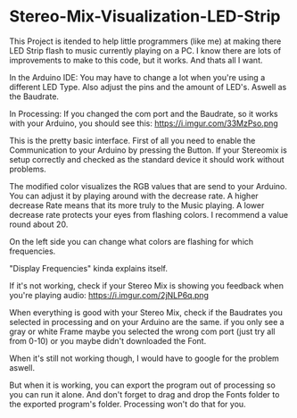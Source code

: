 # Stereo-Mix-Visualization-LED-Strip

This Project is itended to help little programmers (like me) at making there LED Strip flash to music currently playing on a PC. I know there are lots of improvements to make to this code, but it works. And thats all I want.

In the Arduino IDE:
You may have to change a lot when you're using a different LED Type.
Also adjust the pins and the amount of LED's. Aswell as the Baudrate.

In Processing:
If you changed the com port and the Baudrate, so it works with your Arduino, you should see this:
https://i.imgur.com/33MzPso.png

This is the pretty basic interface. First of all you need to enable the Communication to your Arduino by pressing the Button.
If your Stereomix is setup correctly and checked as the standard device it should work without problems.

The modified color visualizes the RGB values that are send to your Arduino. You can adjust it by playing around with the decrease rate. A higher decrease Rate means that its more truly to the Music playing. A lower decrease rate protects your eyes from flashing colors.
I recommend a value round about 20.

On the left side you can change what colors are flashing for which frequencies.

"Display Frequencies" kinda explains itself.



If it's not working, check if your Stereo Mix is showing you feedback when you're playing audio:
https://i.imgur.com/2jNLP6q.png

When everything is good with your Stereo Mix, check if the Baudrates you selected in processing and on your Arduino are the same.
if you only see a gray or white Frame maybe you selected the wrong com port (just try all from 0-10) or you maybe didn't downloaded the Font.

When it's still not working though, I would have to google for the problem aswell.

But when it is working, you can export the program out of processing so you can run it alone. And don't forget to drag and drop the Fonts folder to the exported program's folder. Processing won't do that for you.
